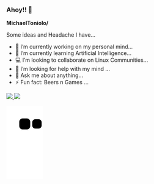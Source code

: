 ### Ahoy!! 👋

**MichaelToniolo/**

Some ideas and Headache I have...

- 🧠 I’m currently working on my personal mind...
- 🌱 I’m currently learning Artificial Intelligence...
- 💻 I’m looking to collaborate on Linux Communities...
- 🤔 I’m looking for help with my mind ...
- 💬 Ask me about anything...
- ⚡ Fun fact: Beers n Games ...

<div>
<a href="https://beacons.ai/michaeltoniolo">
<img height="180em" src="https://github-readme-stats.vercel.app/api?username=michaeltoniolo&show_icons=true&theme=dracula&include_all_commits=true&count_private=true"/>
<img height="180em" src="https://github-readme-stats.vercel.app/api/top-langs/?username=michaeltoniolo&layout=compact&langs_cont=16&theme=dracula"/>
</div>


  
  ![Snake animation](https://github.com/michaeltoniolo/michaeltoniolo/blob/output/github-contribution-grid-snake.svg)


</div>
